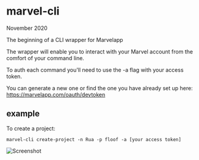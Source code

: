 # marvel-cli

November 2020

The beginning of a CLI wrapper for Marvelapp

The wrapper will enable you to interact with your Marvel
account from the comfort of your command line.

To auth each command you'll need to use the -a flag with
your access token.

You can generate a new one or find the one you have
already set up here: https://marvelapp.com/oauth/devtoken

## example

To create a project:

	marvel-cli create-project -n Rua -p floof -a [your access token]

![Screenshot](../assets/create-project.png)
